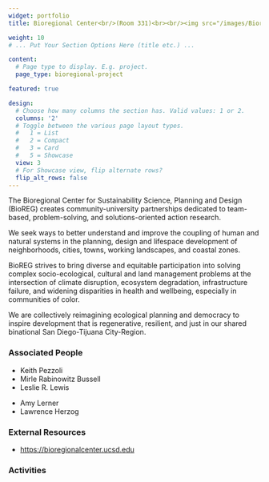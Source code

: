 ```yaml
---
widget: portfolio
title: Bioregional Center<br/>(Room 331)<br><br/><img src="/images/Bioregional.JPG">

weight: 10
# ... Put Your Section Options Here (title etc.) ...

content:
  # Page type to display. E.g. project.
  page_type: bioregional-project

featured: true

design:
  # Choose how many columns the section has. Valid values: 1 or 2.
  columns: '2'
  # Toggle between the various page layout types.
  #   1 = List
  #   2 = Compact  
  #   3 = Card
  #   5 = Showcase
  view: 3
  # For Showcase view, flip alternate rows?
  flip_alt_rows: false
---
```

The Bioregional Center for Sustainability Science, Planning and Design (BioREG) creates community-university partnerships dedicated to team-based, problem-solving, and solutions-oriented action research. 

We seek ways to better understand and improve the coupling of  human and natural systems in the planning, design and lifespace development of neighborhoods, cities, towns, working landscapes, and coastal zones.

BioREG strives to bring diverse and equitable participation into solving complex socio-ecological, cultural and land management problems at the intersection of climate disruption, ecosystem degradation, infrastructure failure, and widening disparities in health and wellbeing, especially in communities of color. 

We are collectively reimagining ecological planning and democracy to inspire development that is regenerative, resilient, and just in our shared binational San Diego-Tijuana City-Region.



### Associated People
<div class="row">
  <div class="col-sm-4" markdown="1">
    <ul>
      <li>Keith Pezzoli</li>
      <li>Mirle Rabinowitz Bussell</li>
      <li>Leslie R. Lewis</li>
    </ul>
    </div>
  <div class="col-sm-4" markdown="1">
    <ul>
      <li>Amy Lerner</li>
      <li>Lawrence Herzog </li>
    </ul>
  </div>
</div>

### External Resources
- https://bioregionalcenter.ucsd.edu


### Activities
<br/>




